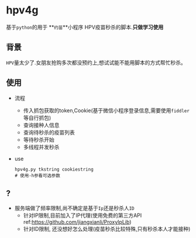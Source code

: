 # hpv4g 
基于`python`的用于 **`约苗`**小程序 HPV疫苗秒杀的脚本.**只做学习使用**

## 背景
`HPV`量太少了.女朋友抢购多次都没预约上,想试试能不能用脚本的方式帮忙秒杀。

## 使用
- 流程
    - 传入抓包获取的token,Cookie(基于微信小程序登录信息,需要使用`fiddler`等自行抓包)
    - 查询接种人信息
    - 查询待秒杀的疫苗列表
    - 等待秒杀开始
    - 多线程并发秒杀

- use
    ```
    hpv4g.py tkstring cookiestring
    # 使用-h参看可选参数
    ```
  

## ?
- 服务端做了频率限制,尚不确定是基于`Ip`还是秒杀人`ID`
  - 针对IP限制,目前加入了IP代理(使用免费的第三方API ref:https://github.com/jiangxianli/ProxyIpLib)
  - 针对ID限制, 还没想好怎么处理(疫苗秒杀比较特殊,只有秒杀本人才能接种)
